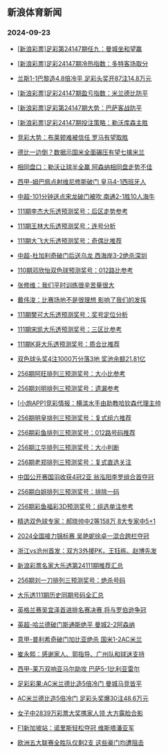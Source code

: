 ## 新浪体育新闻 
### 2024-09-23

+ [[新浪彩票]足彩第24147期任九：曼城坐和望赢](https://sports.sina.com.cn/l/2024-09-22/doc-incpypra8295294.shtml)

+ [[新浪彩票]足彩24147期冷热指数：多特客场取分](https://sports.sina.com.cn/l/2024-09-22/doc-incpytwu6119685.shtml)

+ [兰斯1-1巴黎造4.8倍冷平 足彩头奖开87注14.8万元](https://sports.sina.com.cn/l/2024-09-22/doc-incpypqu9498770.shtml)

+ [[新浪彩票]足彩24147期盈亏指数：米兰德比防平](https://sports.sina.com.cn/l/2024-09-22/doc-incpypra8295660.shtml)

+ [[新浪彩票]足彩第24147期大势：巴萨客战防平](https://sports.sina.com.cn/l/2024-09-22/doc-incpypqu9499220.shtml)

+ [[新浪彩票]足彩24147期投注策略：勒沃库森主胜](https://sports.sina.com.cn/l/2024-09-22/doc-incpypra8295490.shtml)

+ [竞彩大势：布莱顿难被信任 罗马有望取胜](https://sports.sina.com.cn/l/2024-09-22/doc-incpytwy8165314.shtml)

+ [德比一边倒？数据示国米全面碾压有望七擒米兰](https://sports.sina.com.cn/l/2024-09-22/doc-incpypqw6247350.shtml)

+ [相同盘口：勒沃让球半全赢 阿森纳相同盘走势不佳](https://sports.sina.com.cn/l/2024-09-22/doc-incpytwx1413951.shtml)

+ [西甲-姆巴佩点射维尼修斯破门 皇马4-1西班牙人](https://sports.sina.com.cn/g/laliga/2024-09-22/doc-incpypra8293818.shtml)

+ [中超-101分钟送点宋龙破门被吹 南通2-1胜10人海牛](https://sports.sina.com.cn/china/j/2024-09-22/doc-incpzvkm0866589.shtml)

+ [111期李杰大乐透预测奖号：后区走势参考](https://sports.sina.com.cn/l/2024-09-22/doc-incpzkus7846648.shtml)

+ [111期王林大乐透预测奖号：连号分析](https://sports.sina.com.cn/l/2024-09-22/doc-incpzkus7846599.shtml)

+ [111期大飞大乐透预测奖号：奇偶比推荐](https://sports.sina.com.cn/l/2024-09-22/doc-incpzkus7846874.shtml)

+ [中超-杜加利奇破门后送乌龙 西海岸3-2绝杀深圳](https://sports.sina.com.cn/china/j/2024-09-22/doc-incpzvkh5586176.shtml)

+ [110期邓欣怡双色球预测奖号：012路比参考](https://sports.sina.com.cn/l/2024-09-22/doc-incpzkuk9055026.shtml)

+ [张修维：我们平时训练很辛苦量很大](https://sports.sina.com.cn/china/j/2024-09-22/doc-incpzvkn7632364.shtml)

+ [戴伟浚：比赛场地不是很理想 影响了我们的发挥](https://sports.sina.com.cn/china/j/2024-09-22/doc-incpzvkm0855416.shtml)

+ [111期樊可大乐透预测奖号：奖号定位分析](https://sports.sina.com.cn/l/2024-09-22/doc-incpzkur1069810.shtml)

+ [111期宋凯大乐透预测奖号：三区比参考](https://sports.sina.com.cn/l/2024-09-22/doc-incpzent1200172.shtml)

+ [111期K哥大乐透预测奖号：质合比推荐](https://sports.sina.com.cn/l/2024-09-22/doc-incpzkur1069542.shtml)

+ [双色球头奖4注1000万分落3地 奖池余额21.81亿](https://sports.sina.com.cn/l/2024-09-22/doc-incpzvkh5599587.shtml)

+ [256期阿旺排列三预测奖号：大小比参考](https://sports.sina.com.cn/l/2024-09-22/doc-incpzkur1072463.shtml)

+ [256期刘明排列三预测奖号：遗漏参考](https://sports.sina.com.cn/l/2024-09-22/doc-incpzkus7849336.shtml)

+ [[小炮APP]竞彩情报：横滨水手由助教哈钦森代理主帅](https://sports.sina.com.cn/l/2024-09-22/doc-incpyyes6029930.shtml)

+ [256期明皇排列三预测奖号：复式组六推荐](https://sports.sina.com.cn/l/2024-09-22/doc-incpzkur1072058.shtml)

+ [256期彩鱼排列三预测奖号：012路号码推荐](https://sports.sina.com.cn/l/2024-09-22/doc-incpzkus7849554.shtml)

+ [256期江华排列三预测奖号：大小判断](https://sports.sina.com.cn/l/2024-09-22/doc-incpzkur1072329.shtml)

+ [256期老郑排列三预测奖号：复式直选关注](https://sports.sina.com.cn/l/2024-09-22/doc-incpzkus7849455.shtml)

+ [中国公开赛国羽收获4冠2亚 翁泓阳李罗组合首夺冠](https://sports.sina.com.cn/others/badmin/2024-09-22/doc-incpzvkn7627867.shtml)

+ [256期白姐排列三预测奖号：排除一码](https://sports.sina.com.cn/l/2024-09-22/doc-incpzkun5805277.shtml)

+ [256期彩鱼福彩3D预测奖号：组选单注参考](https://sports.sina.com.cn/l/2024-09-22/doc-incpzkus7848770.shtml)

+ [精选双色球专家：郝晓帅中2等158万 8大专家中5+1](https://sports.sina.com.cn/l/2024-09-22/doc-incpyyew8073620.shtml)

+ [2024全国接力锦标赛 吴艳妮徐卓一混合跨栏夺冠](https://sports.sina.com.cn/others/athletics/2024-09-22/doc-incpzvkm0866050.shtml)

+ [浙江vs沧州首发：双方3外援PK，王钰栋、赵博先发](https://sports.sina.com.cn/china/j/2024-09-22/doc-incpzvkn7628255.shtml)

+ [新浪彩票名家大乐透第24111期推荐汇总](https://sports.sina.com.cn/l/2024-09-22/doc-incpzent1199671.shtml)

+ [256期刘一刀排列三预测奖号：绝杀号码](https://sports.sina.com.cn/l/2024-09-22/doc-incpzkus7849253.shtml)

+ [大乐透111期历史同期号码全汇总](https://sports.sina.com.cn/l/2024-09-22/doc-incpzenn9179876.shtml)

+ [英格兰赛吴宜泽首进排名赛决赛 将与罗伯逊争冠](https://sports.sina.com.cn/others/snooker/2024-09-22/doc-incpypqz1517545.shtml)

+ [英超-哈兰德破门斯通斯绝平 曼城2-2阿森纳](https://sports.sina.com.cn/g/pl/2024-09-23/doc-incqawwc2148812.shtml)

+ [意甲-普利希奇破门加比亚绝杀 国米1-2AC米兰](https://sports.sina.com.cn/g/seriea/2024-09-23/doc-incqawvx0322204.shtml)

+ [崔永熙：感谢家人、郭指导、广州队和球迷支持](https://sports.sina.com.cn/basketball/nba/2024-09-22/doc-incpyyew8082371.shtml)

+ [西甲-莱万双响亚马尔助攻 巴萨5-1比利亚雷尔](https://sports.sina.com.cn/g/laliga/2024-09-23/doc-incqawvy7101720.shtml)

+ [足彩彩果:AC米兰德比造5倍冷门 曼城马竞皆平](https://sports.sina.com.cn/l/2024-09-23/doc-incqawwc2147056.shtml)

+ [AC米兰德比造5倍冷门 足彩头奖爆30注48.6万元](https://sports.sina.com.cn/l/2024-09-23/doc-incqawwc2147056.shtml)

+ [女子中2839万彩票大奖携家人领 大方露脸合影](https://sports.sina.com.cn/l/2024-09-23/doc-incqawvx0316431.shtml)

+ [F1新加坡站：诺里斯轻松夺冠 维斯塔潘亚军](https://sports.sina.com.cn/motorracing/f1/newsall/2024-09-22/doc-incpzvkm0867341.shtml)

+ [欧洲五大联赛全胜队仅剩2支 这些豪门均遭阻击](https://sports.sina.com.cn/l/2024-09-23/doc-incqcimu6924601.shtml)

